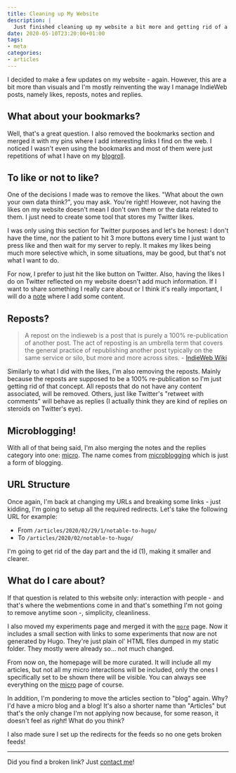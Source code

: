 ```yaml
---
title: Cleaning up My Website
description: |
  Just finished cleaning up my website a bit more and getting rid of a bit of noise that I didn't think was needed.
date: 2020-05-10T23:20:00+01:00
tags:
- meta
categories:
- articles
---
```


I decided to make a few updates on my website - again. However, this are a bit more than visuals and I'm mostly reinventing the way I manage IndieWeb posts, namely likes, reposts, notes and replies.

<!--more-->

## What about your bookmarks?

Well, that's a great question. I also removed the bookmarks section and merged it with my pins where I add interesting links I find on the web. I noticed I wasn't even using the bookmarks and most of them were just repetitions of what I have on my [blogroll](/blogroll/).

## To like or not to like?

One of the decisions I made was to remove the likes. "What about the own your own data think?", you may ask. You're right! However, not having the likes on my website doesn't mean I don't own them or the data related to them. I just need to create some tool that stores my Twitter likes.

I was only using this section for Twitter purposes and let's be honest: I don't have the time, nor the patient to hit 3 more buttons every time I just want to press like and then wait for my server to reply. It makes my likes being much more selective which, in some situations, may be good, but that's not what I want to do.

For now, I prefer to just hit the like button on Twitter. Also, having the likes I do on Twitter reflected on my website doesn't add much information. If I want to share something I really care about or I think it's really important, I will do a [note](/micro/) where I add some content.

## Reposts?

> A repost on the indieweb is a post that is purely a 100% re-publication of another post. The act of reposting is an umbrella term that covers the general practice of republishing another post typically on the same service or silo, but more and more across sites. - [IndieWeb Wiki](https://indieweb.org/repost)

Similarly to what I did with the likes, I'm also removing the reposts. Mainly because the reposts are supposed to be a 100% re-publication so I'm just getting rid of that concept. All reposts that do not have any content associated, will be removed. Others, just like Twitter's "retweet with comments" will behave as replies (I actually think they are kind of replies on steroids on Twitter's eye).

## Microblogging!

With all of that being said, I'm also merging the notes and the replies category into one: [micro](/micro/). The name comes from [microblogging](https://en.wikipedia.org/wiki/Microblogging) which is just a form of blogging. 

## URL Structure

Once again, I'm back at changing my URLs and breaking some links - just kidding, I'm going to setup all the required redirects. Let's take the following URL for example:

- From `/articles/2020/02/29/1/notable-to-hugo/`
- To `/articles/2020/02/notable-to-hugo/`

I'm going to get rid of the day part and the id (1), making it smaller and clearer.

## What do I care about?

If that question is related to this website only: interaction with people - and that's where the webmentions come in and that's something I'm not going to remove anytime soon -, simplicity, cleanliness.

I also moved my experiments page and merged it with the [`more`](/more/) page. Now it includes a small section with links to some experiments that now are not generated by Hugo. They're just plain ol' HTML files dumped in my static folder. They mostly were already so... not much changed.

From now on, the homepage will be more curated. It will include all my articles, but not all my micro interactions will be included, only the ones I specifically set to be shown there will be visible. You can always see everything on the [micro](/micro/) page of course.

In addition, I'm pondering to move the articles section to "blog" again. Why? I'd have a micro blog and a blog! It's also a shorter name than "Articles" but that's the only change I'm not applying now because, for some reason, it doesn't feel as *right*! What do you think?

I also made sure I set up the redirects for the feeds so no one gets broken feeds!

---

Did you find a broken link? Just [contact me](/contact/)!
